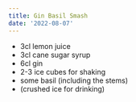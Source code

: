 ```yaml
---
title: Gin Basil Smash
date: '2022-08-07'
---
```


* 3cl lemon juice
* 3cl cane sugar syrup
* 6cl gin
* 2-3 ice cubes for shaking
* some basil (including the stems)
* (crushed ice for drinking)
